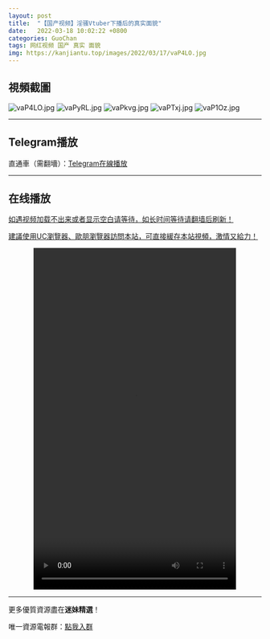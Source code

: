 ```yaml
---
layout: post
title:  "【国产视频】淫骚Vtuber下播后的真实面貌"
date:   2022-03-18 10:02:22 +0800
categories: GuoChan
tags: 网红视频 国产 真实 面貌
img: https://kanjiantu.top/images/2022/03/17/vaP4LO.jpg
---
```



## 視頻截圖

![vaP4LO.jpg](https://kanjiantu.top/images/2022/03/17/vaP4LO.jpg)
![vaPyRL.jpg](https://kanjiantu.top/images/2022/03/17/vaPyRL.jpg)
![vaPkvg.jpg](https://kanjiantu.top/images/2022/03/17/vaPkvg.jpg)
![vaPTxj.jpg](https://kanjiantu.top/images/2022/03/17/vaPTxj.jpg)
![vaP1Oz.jpg](https://kanjiantu.top/images/2022/03/17/vaP1Oz.jpg)

* * *
## Telegram播放

直通車（需翻墻）：[Telegram在線播放](https://t.me/mimeijingxuan/166)

* * *
## 在线播放
<u>如遇视频加载不出来或者显示空白请等待，如长时间等待请翻墙后刷新！</u>

<u>建議使用UC瀏覽器、歐朋瀏覽器訪問本站，可直接緩存本站視頻，激情又給力！</u>
<center><video src="https://publer.io/uploads/tmp/1648500474-25086-0018-3790/9bbb7f93c1c052e5d486469c5abdb7e8.mp4" width="80%" height="680px" controls="controls"></video></center>

* * *
更多優質資源盡在**迷妹精選**！

唯一資源電報群：[點我入群](https://t.me/mimeijingxuan)


